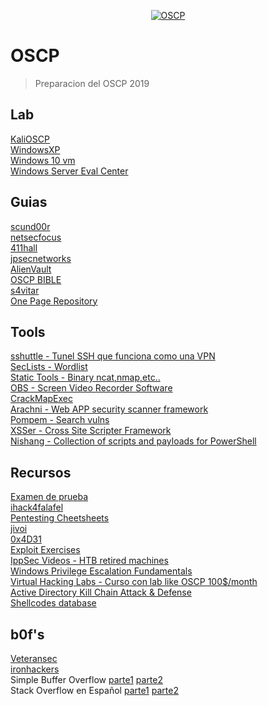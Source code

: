 <p align="center">
<a href="https://www.offensive-security.com/information-security-certifications/oscp-offensive-security-certified-professional/"><img src="https://www.offensive-security.com/wp-content/uploads/2015/09/Offsec-Red-Site-Logo-2015-3001.png" title="OSCP" alt="OSCP"></a>
</p>

# OSCP
> Preparacion del OSCP 2019

## Lab
[KaliOSCP](https://images.offensive-security.com/pwk-kali-vm.7z)
<br>
[WindowsXP](https://mega.nz/#!rdsE1ISL!NHk26-tE6iOu-0DkjRbfz1h0Xp79nq4daHYDvXxAcZ0)
<br>
[Windows 10 vm](https://developer.microsoft.com/es-es/windows/downloads/virtual-machines)
<br>
[Windows Server Eval Center](https://www.microsoft.com/es-xl/evalcenter/evaluate-windows-server-2019)

## Guias
[scund00r](https://scund00r.com/all/oscp/2018/02/25/passing-oscp.html)
<br>
[netsecfocus](https://www.netsecfocus.com/oscp/2019/03/29/The_Journey_to_Try_Harder-_TJNulls_Preparation_Guide_for_PWK_OSCP.html)
<br>
[411hall](https://411hall.github.io/OSCP-Preparation/)
<br>
[jpsecnetworks](https://www.jpsecnetworks.com/)
<br>
[AlienVault](https://www.alienvault.com/blogs/security-essentials/how-to-prepare-to-take-the-oscp)
<br> 
[OSCP BIBLE](https://github.com/mohitkhemchandani/OSCP_BIBLE)
<br>
[s4vitar](https://gist.github.com/s4vitar/b88fefd5d9fbbdcc5f30729f7e06826e)
<br>
[One Page Repository](https://infosecsanyam261.gitbook.io/tryharder/one-page-methodology)

## Tools
[sshuttle - Tunel SSH que funciona como una VPN](https://github.com/sshuttle/sshuttle)
<br>
[SecLists - Wordlist](https://github.com/danielmiessler/SecLists)
<br>
[Static Tools - Binary ncat,nmap,etc..](https://github.com/ZephrFish/static-tools)
<br>
[OBS - Screen Video Recorder Software](https://obsproject.com/)
<br>
[CrackMapExec](https://github.com/byt3bl33d3r/CrackMapExec)
<br>
[Arachni - Web APP security scanner framework](https://www.arachni-scanner.com/download/)
<br>
[Pompem - Search vulns](https://github.com/rfunix/Pompem)
<br>
[XSSer - Cross Site Scripter Framework](https://github.com/epsylon/xsser)
<br>
[Nishang - Collection of scripts and payloads for PowerShell](https://github.com/samratashok/nishang/blob/master/README.md)

## Recursos
[Examen de prueba](https://www.hackplayers.com/2018/08/examen-de-prueba-para-estudiantes-del-OSCP.html)
<br>
[ihack4falafel](https://github.com/ihack4falafel/OSCP)
<br>
[Pentesting Cheetsheets](https://ired.team/offensive-security-experiments/offensive-security-cheetsheets)
<br>
[jivoi](https://github.com/jivoi/pentest)
<br>
[0x4D31](https://github.com/0x4D31/awesome-oscp#oscp-reviews-and-guides)
<br>
[Exploit Exercises](https://github.com/FFY00/exploit-exercises)
<br>
[IppSec Videos - HTB retired machines](https://www.youtube.com/channel/UCa6eh7gCkpPo5XXUDfygQQA/videos)
<br>
[Windows Privilege Escalation Fundamentals](https://www.fuzzysecurity.com/tutorials/16.html)
<br>
[Virtual Hacking Labs - Curso con lab like OSCP 100$/month](https://www.virtualhackinglabs.com/labs/penetration-testing-lab/)
<br>
[Active Directory Kill Chain Attack & Defense](https://github.com/infosecn1nja/AD-Attack-Defense)
<br>
[Shellcodes database](http://shell-storm.org/shellcode/)

## b0f's
[Veteransec](https://veteransec.com/2018/09/10/32-bit-windows-buffer-overflows-made-easy/)
<br>
[ironhackers](https://ironhackers.es/tutoriales/preparacion-oscp-windows-buffer-overflow/)
<br>
Simple Buffer Overflow [parte1](https://mega.nz/#!2dMDUSAQ!Cj_7jFtjKMq0VtFpG6N9jykJZCI12JyfVum8jrpJPsE) [parte2](https://mega.nz/#!yUFzxSra!gba7t__lHtRAgjmjcuGXvfXkcZi3SRPiMo5bnLMFm9E)
<br>
Stack Overflow en Español [parte1](https://youtu.be/7KZ5LCFr6Sw) [parte2](https://www.youtube.com/watch?v=eajvZQNoUq0)


